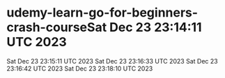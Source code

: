 # udemy-learn-go-for-beginners-crash-courseSat Dec 23 23:14:11 UTC 2023
Sat Dec 23 23:15:11 UTC 2023
Sat Dec 23 23:16:33 UTC 2023
Sat Dec 23 23:16:42 UTC 2023
Sat Dec 23 23:18:10 UTC 2023
